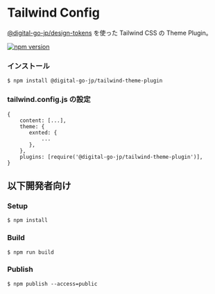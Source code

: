 # Tailwind Config

[@digital-go-jp/design-tokens](https://www.npmjs.com/package/@digital-go-jp/design-tokens) を使った Tailwind CSS の Theme Plugin。

[![npm version](https://badge.fury.io/js/@digital-go-jp%2Ftailwind-theme-plugin.svg)](https://badge.fury.io/js/@digital-go-jp%2Ftailwind-theme-plugin)

### インストール

```
$ npm install @digital-go-jp/tailwind-theme-plugin
```

### tailwind.config.js の設定

```
{
    content: [...],
    theme: {
       exnted: {
           ...
       },
    },
    plugins: [require('@digital-go-jp/tailwind-theme-plugin')],
}
```

## 以下開発者向け

### Setup

```
$ npm install
```

### Build

```
$ npm run build
```

### Publish

```
$ npm publish --access=public
```
